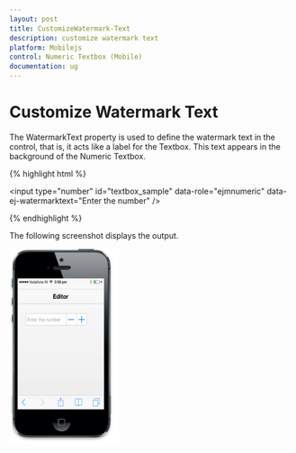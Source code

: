 ```yaml
---
layout: post
title: CustomizeWatermark-Text
description: customize watermark text
platform: Mobilejs
control: Numeric Textbox (Mobile)
documentation: ug
---
```


# Customize Watermark Text

The WatermarkText property is used to define the watermark text in the control, that is, it acts like a label for the Textbox. This text appears in the background of the Numeric Textbox.

{% highlight html %}

<input type="number" id="textbox_sample" data-role="ejmnumeric" data-ej-watermarktext="Enter the number" /> 

{% endhighlight %}

The following screenshot displays the output.

![](CustomizeWatermark-Text_images/CustomizeWatermark-Text_img1.png)